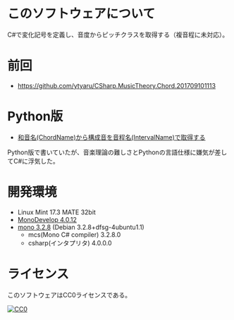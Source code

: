 ﻿# このソフトウェアについて

C#で変化記号を定義し、音度からピッチクラスを取得する（複音程に未対応）。

# 前回

* https://github.com/ytyaru/CSharp.MusicTheory.Chord.201709101113

# Python版

* [和音名(ChordName)から構成音を音程名(IntervalName)で取得する](http://ytyaru.hatenablog.com/entry/2018/10/04/000000)

Python版で書いていたが、音楽理論の難しさとPythonの言語仕様に嫌気が差してC#に浮気した。

# 開発環境

* Linux Mint 17.3 MATE 32bit
* [MonoDevelop 4.0.12](http://ytyaru.hatenablog.com/entry/2018/05/25/000000)
* [mono 3.2.8](http://ytyaru.hatenablog.com/entry/2018/05/24/000000) (Debian 3.2.8+dfsg-4ubuntu1.1)
    * mcs(Mono C# compiler) 3.2.8.0
    * csharp(インタプリタ) 4.0.0.0

# ライセンス

このソフトウェアはCC0ライセンスである。

[![CC0](http://i.creativecommons.org/p/zero/1.0/88x31.png "CC0")](http://creativecommons.org/publicdomain/zero/1.0/deed.ja)

